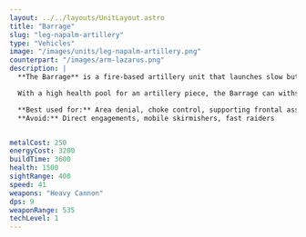 ```yaml
---
layout: ../../layouts/UnitLayout.astro
title: "Barrage"
slug: "leg-napalm-artillery"
type: "Vehicles"
image: "/images/units/leg-napalm-artillery.png"
counterpart: "/images/arm-lazarus.png"
description: |
  **The Barrage** is a fire-based artillery unit that launches slow but devastating napalm shells, designed to control space and wear down enemy forces over time. While its direct damage is low, the lingering fire effect can zone out choke points, force unit displacement, and punish static defenses.

  With a high health pool for an artillery piece, the Barrage can withstand light fire while supporting frontal pushes — but it requires protection and positioning to truly shine.

  **Best used for:** Area denial, choke control, supporting frontal assaults  
  **Avoid:** Direct engagements, mobile skirmishers, fast raiders


metalCost: 250
energyCost: 3200
buildTime: 3600
health: 1500
sightRange: 400
speed: 41
weapons: "Heavy Cannon"
dps: 9
weaponRange: 535
techLevel: 1
---
```

